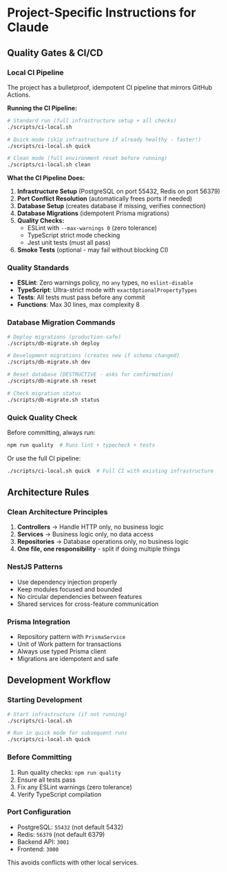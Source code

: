 # Project-Specific Instructions for Claude

## Quality Gates & CI/CD

### Local CI Pipeline

The project has a bulletproof, idempotent CI pipeline that mirrors GitHub Actions.

**Running the CI Pipeline:**

```bash
# Standard run (full infrastructure setup + all checks)
./scripts/ci-local.sh

# Quick mode (skip infrastructure if already healthy - faster!)
./scripts/ci-local.sh quick

# Clean mode (full environment reset before running)
./scripts/ci-local.sh clean
```

**What the CI Pipeline Does:**

1. **Infrastructure Setup** (PostgreSQL on port 55432, Redis on port 56379)
2. **Port Conflict Resolution** (automatically frees ports if needed)
3. **Database Setup** (creates database if missing, verifies connection)
4. **Database Migrations** (idempotent Prisma migrations)
5. **Quality Checks:**
   - ESLint with `--max-warnings 0` (zero tolerance)
   - TypeScript strict mode checking
   - Jest unit tests (must all pass)
6. **Smoke Tests** (optional - may fail without blocking CI)

### Quality Standards

- **ESLint**: Zero warnings policy, no `any` types, no `eslint-disable`
- **TypeScript**: Ultra-strict mode with `exactOptionalPropertyTypes`
- **Tests**: All tests must pass before any commit
- **Functions**: Max 30 lines, max complexity 8

### Database Migration Commands

```bash
# Deploy migrations (production-safe)
./scripts/db-migrate.sh deploy

# Development migrations (creates new if schema changed)
./scripts/db-migrate.sh dev

# Reset database (DESTRUCTIVE - asks for confirmation)
./scripts/db-migrate.sh reset

# Check migration status
./scripts/db-migrate.sh status
```

### Quick Quality Check

Before committing, always run:

```bash
npm run quality  # Runs lint + typecheck + tests
```

Or use the full CI pipeline:

```bash
./scripts/ci-local.sh quick  # Full CI with existing infrastructure
```

## Architecture Rules

### Clean Architecture Principles

1. **Controllers** → Handle HTTP only, no business logic
2. **Services** → Business logic only, no data access
3. **Repositories** → Database operations only, no business logic
4. **One file, one responsibility** - split if doing multiple things

### NestJS Patterns

- Use dependency injection properly
- Keep modules focused and bounded
- No circular dependencies between features
- Shared services for cross-feature communication

### Prisma Integration

- Repository pattern with `PrismaService`
- Unit of Work pattern for transactions
- Always use typed Prisma client
- Migrations are idempotent and safe

## Development Workflow

### Starting Development

```bash
# Start infrastructure (if not running)
./scripts/ci-local.sh

# Run in quick mode for subsequent runs
./scripts/ci-local.sh quick
```

### Before Committing

1. Run quality checks: `npm run quality`
2. Ensure all tests pass
3. Fix any ESLint warnings (zero tolerance)
4. Verify TypeScript compilation

### Port Configuration

- PostgreSQL: `55432` (not default 5432)
- Redis: `56379` (not default 6379)
- Backend API: `3001`
- Frontend: `3000`

This avoids conflicts with other local services.
